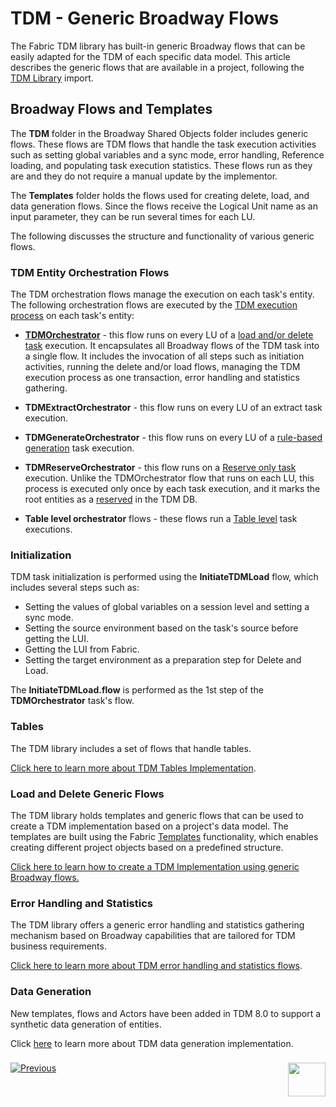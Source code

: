 # TDM - Generic Broadway Flows


The Fabric TDM library has built-in generic Broadway flows that can be easily adapted for the TDM of each specific data model. This article describes the generic flows that are available in a project, following the [TDM Library](04_fabric_tdm_library.md) import. 

## Broadway Flows and Templates

The **TDM** folder in the Broadway Shared Objects folder includes generic flows. These flows are TDM flows that handle the task execution activities such as setting global variables and a sync mode, error handling, Reference loading, and populating task execution statistics. These flows run as they are and they do not require a manual update by the implementor.

The **Templates** folder holds the flows used for creating delete, load, and data generation flows. Since the flows receive the Logical Unit name as an input parameter, they can be run several times for each LU.

The following discusses the structure and functionality of various generic flows. 

### TDM Entity Orchestration Flows

The TDM orchestration flows manage the execution on each task's entity. The following orchestration flows are executed by the [TDM execution process](/articles/TDM/tdm_architecture/03_task_execution_processes.md#main-tdm-task-execution-process-tdmexecutetask-job) on each task's entity:

- [**TDMOrchestrator**](11_tdm_implementation_using_generic_flows.md#tdmorchestrator-flow) - this flow runs on every LU of a [load and/or delete task](/articles/TDM/tdm_gui/14_task_overview.md#task-types)  execution. It encapsulates all Broadway flows of the TDM task into a single flow. It includes the invocation of all steps such as initiation activities, running the delete and/or load flows, managing the TDM execution process as one transaction, error handling and statistics gathering.

- **TDMExtractOrchestrator** - this flow runs on every LU of an extract task execution.

- **TDMGenerateOrchestrator** - this flow runs on every LU of a [rule-based generation](/articles/TDM/tdm_gui/19_task_synthetic_data_generation.md#generating-rule-based-entities) task execution.

- **TDMReserveOrchestrator** - this flow runs on a [Reserve only task](https://github.com/k2view-academy/K2View-Academy/blob/Academy_8.1/articles/TDM/tdm_gui/17a_task_target_component_entities.md#reserve) execution. Unlike the TDMOrchestrator flow that runs on each LU, this process is executed only once by each task execution, and it marks the root entities as a [reserved](/articles/TDM/tdm_architecture/08_entity_reservation.md) in the TDM DB.

- **Table level orchestrator** flows - these flows run a [Table level](/articles/TDM/tdm_gui/14c_task_source_component_tables.md) task executions.

  

### Initialization

TDM task initialization is performed using the **InitiateTDMLoad** flow, which includes several steps such as:

* Setting the values of global variables on a session level and setting a sync mode.
* Setting the source environment based on the task's source before getting the LUI.
* Getting the LUI from Fabric.
* Setting the target environment as a preparation step for Delete and Load.

The **InitiateTDMLoad.flow** is performed as the 1st step of the **TDMOrchestrator** task's flow.

### Tables

The TDM library includes a set of flows that handle tables.

[Click here to learn more about TDM Tables Implementation](09_tdm_reference_implementation.md).

### Load and Delete Generic Flows

The TDM library holds templates and generic flows that can be used to create a TDM implementation based on a project's data model. The templates are built using the Fabric [Templates](/articles/35_templates/01_templates_overview.md) functionality, which enables creating different project objects based on a predefined structure. 

[Click here to learn how to create a TDM Implementation using generic Broadway flows.](11_tdm_implementation_using_generic_flows.md)

### Error Handling and Statistics

The TDM library offers a generic error handling and statistics gathering mechanism based on Broadway capabilities that are tailored for TDM business requirements. 

[Click here to learn more about TDM error handling and statistics flows](12_tdm_error_handling_and_statistics.md).

### Data Generation

New templates, flows and Actors have been added in TDM 8.0 to support a synthetic data generation of entities.

Click [here](16_tdm_data_generation_implementation.md) to learn more about TDM data generation implementation.

### 

[![Previous](/articles/images/Previous.png)](09_tdm_reference_implementation.md)[<img align="right" width="60" height="54" src="/articles/images/Next.png">](11_tdm_implementation_using_generic_flows.md)

